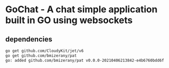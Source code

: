 # GoChat - A chat simple application built in GO using websockets

## dependencies

```sh
go get github.com/CloudyKit/jet/v6
go get github.com/bmizerany/pat
go: added github.com/bmizerany/pat v0.0.0-20210406213842-e4b6760bdd6f
```
